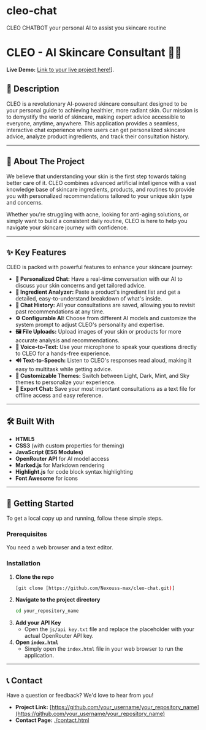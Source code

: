# cleo-chat
CLEO CHATBOT your personal AI to assist you skincare routine
# CLEO - AI Skincare Consultant 🧴✨

**Live Demo:** [Link to your live project here!](https://cleocaiv3.netlify.app/)].

## 📖 Description

CLEO is a revolutionary AI-powered skincare consultant designed to be your personal guide to achieving healthier, more radiant skin. Our mission is to demystify the world of skincare, making expert advice accessible to everyone, anytime, anywhere. This application provides a seamless, interactive chat experience where users can get personalized skincare advice, analyze product ingredients, and track their consultation history.

---

## 🌟 About The Project

We believe that understanding your skin is the first step towards taking better care of it. CLEO combines advanced artificial intelligence with a vast knowledge base of skincare ingredients, products, and routines to provide you with personalized recommendations tailored to your unique skin type and concerns.

Whether you're struggling with acne, looking for anti-aging solutions, or simply want to build a consistent daily routine, CLEO is here to help you navigate your skincare journey with confidence.

---

## ✨ Key Features

CLEO is packed with powerful features to enhance your skincare journey:

* **🤖 Personalized Chat:** Have a real-time conversation with our AI to discuss your skin concerns and get tailored advice.
* **🔬 Ingredient Analyzer:** Paste a product's ingredient list and get a detailed, easy-to-understand breakdown of what's inside.
* **📂 Chat History:** All your consultations are saved, allowing you to revisit past recommendations at any time.
* **⚙️ Configurable AI:** Choose from different AI models and customize the system prompt to adjust CLEO's personality and expertise.
* **🖼️ File Uploads:** Upload images of your skin or products for more accurate analysis and recommendations.
* **🎤 Voice-to-Text:** Use your microphone to speak your questions directly to CLEO for a hands-free experience.
* **🔊 Text-to-Speech:** Listen to CLEO's responses read aloud, making it easy to multitask while getting advice.
* **🎨 Customizable Themes:** Switch between Light, Dark, Mint, and Sky themes to personalize your experience.
* **💾 Export Chat:** Save your most important consultations as a text file for offline access and easy reference.

---

## 🛠️ Built With

* **HTML5**
* **CSS3** (with custom properties for theming)
* **JavaScript (ES6 Modules)**
* **OpenRouter API** for AI model access
* **Marked.js** for Markdown rendering
* **Highlight.js** for code block syntax highlighting
* **Font Awesome** for icons

---

## 🚀 Getting Started

To get a local copy up and running, follow these simple steps.

### Prerequisites

You need a web browser and a text editor.

### Installation

1.  **Clone the repo**
    ```sh
    [git clone [https://github.com/Nexouss-max/cleo-chat.git)]
    ```
2.  **Navigate to the project directory**
    ```sh
    cd your_repository_name
    ```
3.  **Add your API Key**
    * Open the `js/api key.txt` file and replace the placeholder with your actual OpenRouter API key.
4.  **Open `index.html`**
    * Simply open the `index.html` file in your web browser to run the application.

---

## 📞 Contact

Have a question or feedback? We'd love to hear from you!

* **Project Link:** [https://github.com/your_username/your_repository_name](https://github.com/your_username/your_repository_name)
* **Contact Page:** [./contact.html](contact.html)
